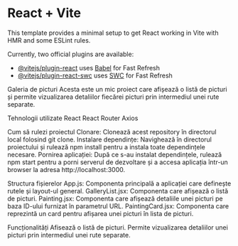 # React + Vite

This template provides a minimal setup to get React working in Vite with HMR and some ESLint rules.

Currently, two official plugins are available:

- [@vitejs/plugin-react](https://github.com/vitejs/vite-plugin-react/blob/main/packages/plugin-react/README.md) uses [Babel](https://babeljs.io/) for Fast Refresh
- [@vitejs/plugin-react-swc](https://github.com/vitejs/vite-plugin-react-swc) uses [SWC](https://swc.rs/) for Fast Refresh


Galeria de picturi
Acesta este un mic proiect care afișează o listă de picturi și permite vizualizarea detaliilor fiecărei picturi prin intermediul unei rute separate.

Tehnologii utilizate
React
React Router
Axios

Cum să rulezi proiectul
Clonare: Clonează acest repository în directorul local folosind git clone.
Instalare dependințe: Navighează în directorul proiectului și rulează npm install pentru a instala toate dependințele necesare.
Pornirea aplicației: După ce s-au instalat dependințele, rulează npm start pentru a porni serverul de dezvoltare și a accesa aplicația într-un browser la adresa http://localhost:3000.


Structura fișierelor
App.js: Componenta principală a aplicației care definește rutele și layout-ul general.
GalleryList.jsx: Componenta care afișează o listă de picturi.
Painting.jsx: Componenta care afișează detaliile unei picturi pe baza ID-ului furnizat în parametrul URL.
PaintingCard.jsx: Componenta care reprezintă un card pentru afișarea unei picturi în lista de picturi.


Funcționalități
Afisează o listă de picturi.
Permite vizualizarea detaliilor unei picturi prin intermediul unei rute separate.
